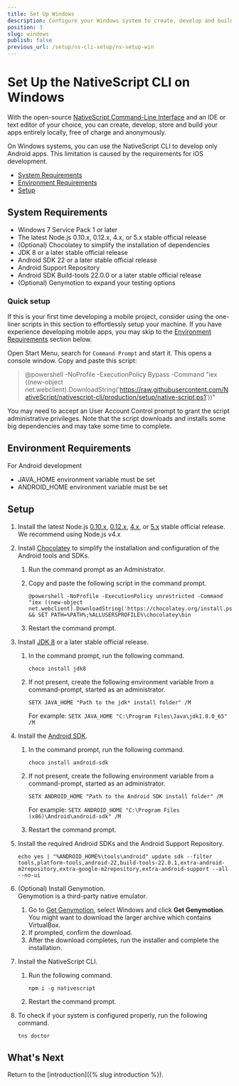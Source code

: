 ```yaml
---
title: Set Up Windows
description: Configure your Windows system to create, develop and build projects locally with NativeScript.
position: 3
slug: windows
publish: false
previous_url: /setup/ns-cli-setup/ns-setup-win
---
```


# Set Up the NativeScript CLI on Windows

With the open-source [NativeScript Command-Line Interface](https://github.com/NativeScript/nativescript-cli) and an IDE or text editor of your choice, you can create, develop, store and build your apps entirely locally, free of charge and anonymously.

On Windows systems, you can use the NativeScript CLI to develop only Android apps. This limitation is caused by the requirements for iOS development.

* [System Requirements](#system-requirements)
* [Environment Requirements](#environment-requirements)
* [Setup](#setup)

## System Requirements

* Windows 7 Service Pack 1 or later
* The latest Node.js 0.10.x, 0.12.x, 4.x, or 5.x stable official release
* (Optional) Chocolatey to simplify the installation of dependencies
* JDK 8 or a later stable official release
* Android SDK 22 or a later stable official release
* Android Support Repository
* Android SDK Build-tools 22.0.0 or a later stable official release
* (Optional) Genymotion to expand your testing options

### Quick setup

If this is your first time developing a mobile project, consider using the one-liner scripts in this section to effortlessly setup your machine. 
If you have experience developing mobile apps, you may skip to the [Environment Requirements](#environment-requirements) section below.

Open Start Menu, search for `Command Prompt` and start it. This opens a console window. Copy and paste this script:

> @powershell -NoProfile -ExecutionPolicy Bypass -Command "iex ((new-object net.webclient).DownloadString('https://raw.githubusercontent.com/NativeScript/nativescript-cli/production/setup/native-script.ps1'))"

You may need to accept an User Account Control prompt to grant the script administrative privileges. Note that the script downloads and installs some big dependencies and may take some time to complete. 

## Environment Requirements

For Android development

* JAVA_HOME environment variable must be set
* ANDROID_HOME environment variable must be set

## Setup

1. Install the latest Node.js [0.10.x](https://nodejs.org/dist/latest-v0.10.x/), [0.12.x](https://nodejs.org/dist/latest-v0.12.x/), [4.x](https://nodejs.org/dist/latest-v4.x/), or [5.x](https://nodejs.org/dist/latest-v5.x/) stable official release. We recommend using Node.js v4.x
1. Install [Chocolatey](https://chocolatey.org) to simplify the installation and configuration of the Android tools and SDKs.
    1. Run the command prompt as an Administrator.
    1. Copy and paste the following script in the command prompt.

        ```Shell
        @powershell -NoProfile -ExecutionPolicy unrestricted -Command "iex ((new-object net.webclient).DownloadString('https://chocolatey.org/install.ps1'))" && SET PATH=%PATH%;%ALLUSERSPROFILE%\chocolatey\bin
        ```
    1. Restart the command prompt.
1. Install [JDK 8](http://www.oracle.com/technetwork/java/javase/downloads/index.html) or a later stable official release.
    1. In the command prompt, run the following command.

        ```Shell
        choco install jdk8
        ```
    1. If not present, create the following environment variable from a command-prompt, started as an administrator.

        ```
        SETX JAVA_HOME "Path to the jdk* install folder" /M
        ```

        For example: `SETX JAVA_HOME "C:\Program Files\Java\jdk1.8.0_65" /M`
1. Install the [Android SDK](http://developer.android.com/sdk/index.html).
    1. In the command prompt, run the following command.

        ```Shell
        choco install android-sdk
        ```
    1. If not present, create the following environment variable from a command-prompt, started as an administrator.

        ```
        SETX ANDROID_HOME "Path to the Android SDK install folder" /M
        ```

        For example: `SETX ANDROID_HOME "C:\Program Files (x86)\Android\android-sdk" /M`
    1. Restart the command prompt.
1. Install the required Android SDKs and the Android Support Repository.

	```Shell
	echo yes | "%ANDROID_HOME%\tools\android" update sdk --filter tools,platform-tools,android-22,build-tools-22.0.1,extra-android-m2repository,extra-google-m2repository,extra-android-support --all --no-ui
	```
1. (Optional) Install Genymotion.<br/>Genymotion is a third-party native emulator.
    1. Go to [Get Genymotion](https://www.genymotion.com/#!/download), select Windows and click **Get Genymotion**.<br/>You might want to download the larger archive which contains VirtualBox.
    1. If prompted, confirm the download.
    1. After the download completes, run the installer and complete the installation.
1. Install the NativeScript CLI.
    1. Run the following command.

        ```Shell
        npm i -g nativescript
        ```
    1. Restart the command prompt.
1. To check if your system is configured properly, run the following command.

    ```Shell
    tns doctor
    ```

## What's Next

Return to the [introduction]({% slug introduction %}).
